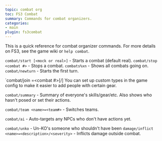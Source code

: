 ```yaml
---
topic: combat org
toc: FS3 Combat
summary: Commands for combat organizers.
categories:
- main
plugin: fs3combat
---
```

This is a quick reference for combat organizer commands.  For more details on FS3, see the game wiki or `help combat`.

`combat/start [<mock or real>]` - Starts a combat (default real).
`combat/stop <combat #>` - Stops a combat. 
`combats%xn` - Shows all combats going on. 
`combat/newturn` - Starts the first turn.

`combat/join <list of names>=<combat #>[/<type>]
        You can set up custom types in the game config to make it easier to add people with certain gear.

`combat/summary` - Summary of everyone's skills/gear/etc. Also shows who hasn't posed or set their actions.

`combat/team <name>=<team#>` - Switches teams. 

`combat/ai` - Auto-targets any NPCs who don't have actions yet.

`combat/unko` - Un-KO's someone who shouldn't have been
`damage/inflict <name>=<description>/<severity>` - Inflicts damage outside combat.
